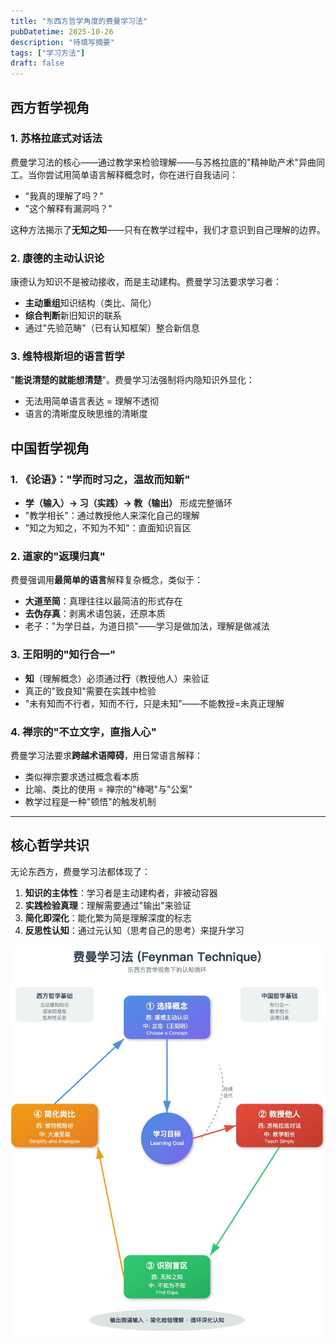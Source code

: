 ```yaml
---
title: "东西方哲学角度的费曼学习法"
pubDatetime: 2025-10-26
description: "待填写摘要"
tags: ["学习方法"]
draft: false
---
```


## 西方哲学视角

### 1. **苏格拉底式对话法**

费曼学习法的核心——通过教学来检验理解——与苏格拉底的"精神助产术"异曲同工。当你尝试用简单语言解释概念时，你在进行自我诘问：

- "我真的理解了吗？"
- "这个解释有漏洞吗？"

这种方法揭示了**无知之知**——只有在教学过程中，我们才意识到自己理解的边界。

### 2. **康德的主动认识论**

康德认为知识不是被动接收，而是主动建构。费曼学习法要求学习者：

- **主动重组**知识结构（类比、简化）
- **综合判断**新旧知识的联系
- 通过"先验范畴"（已有认知框架）整合新信息

### 3. **维特根斯坦的语言哲学**

"**能说清楚的就能想清楚**"。费曼学习法强制将内隐知识外显化：

- 无法用简单语言表达 = 理解不透彻
- 语言的清晰度反映思维的清晰度

## 中国哲学视角

### 1. **《论语》："学而时习之，温故而知新"**

- **学（输入）→ 习（实践）→ 教（输出）** 形成完整循环
- "教学相长"：通过教授他人来深化自己的理解
- "知之为知之，不知为不知"：直面知识盲区

### 2. **道家的"返璞归真"**

费曼强调用**最简单的语言**解释复杂概念，类似于：

- **大道至简**：真理往往以最简洁的形式存在
- **去伪存真**：剥离术语包装，还原本质
- 老子："为学日益，为道日损"——学习是做加法，理解是做减法

### 3. **王阳明的"知行合一"**

- **知**（理解概念）必须通过**行**（教授他人）来验证
- 真正的"致良知"需要在实践中检验
- "未有知而不行者，知而不行，只是未知"——不能教授=未真正理解

### 4. **禅宗的"不立文字，直指人心"**

费曼学习法要求**跨越术语障碍**，用日常语言解释：

- 类似禅宗要求透过概念看本质
- 比喻、类比的使用 = 禅宗的"棒喝"与"公案"
- 教学过程是一种"顿悟"的触发机制

---

## 核心哲学共识

无论东西方，费曼学习法都体现了：

1. **知识的主体性**：学习者是主动建构者，非被动容器
2. **实践检验真理**：理解需要通过"输出"来验证
3. **简化即深化**：能化繁为简是理解深度的标志
4. **反思性认知**：通过元认知（思考自己的思考）来提升学习

![feyman](../../assets/readbook/feyman.jpeg)
